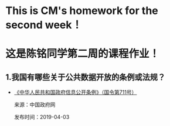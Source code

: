 # This is CM's homework for the second week！
# 这是陈铭同学第二周的课程作业！
## 1.我国有哪些关于公共数据开放的条例或法规？
- [《中华人民共和国政府信息公开条例》（国令第711号）](http://www.gov.cn/zhengce/content/2019-04/15/content_5382991.htm)

  来源：中国政府网
  
  发布时间：2019-04-03
  
   
